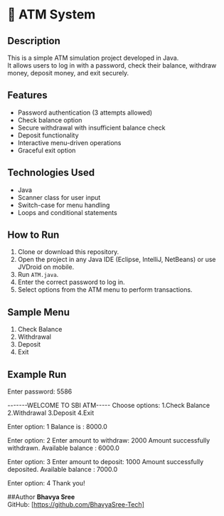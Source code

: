 # 🏧 ATM System

## Description
This is a simple ATM simulation project developed in Java.  
It allows users to log in with a password, check their balance, withdraw money, deposit money, and exit securely.

## Features
- Password authentication (3 attempts allowed)  
- Check balance option  
- Secure withdrawal with insufficient balance check  
- Deposit functionality  
- Interactive menu-driven operations  
- Graceful exit option  

## Technologies Used
- Java  
- Scanner class for user input  
- Switch-case for menu handling  
- Loops and conditional statements  

## How to Run
1. Clone or download this repository.  
2. Open the project in any Java IDE (Eclipse, IntelliJ, NetBeans) or use JVDroid on mobile.  
3. Run `ATM.java`.  
4. Enter the correct password to log in.  
5. Select options from the ATM menu to perform transactions.  

## Sample Menu
1. Check Balance  
2. Withdrawal  
3. Deposit  
4. Exit  

## Example Run
Enter password: 5586

-------WELCOME TO SBI ATM-----
Choose options:
1.Check Balance
2.Withdrawal
3.Deposit
4.Exit

Enter option: 1
Balance is : 8000.0

Enter option: 2
Enter amount to withdraw: 2000
Amount successfully withdrawn.
Available balance : 6000.0

Enter option: 3
Enter amount to deposit: 1000
Amount successfully deposited.
Available balance : 7000.0

Enter option: 4
Thank you!

##Author
**Bhavya Sree**  
GitHub: [https://github.com/BhavyaSree-Tech]
